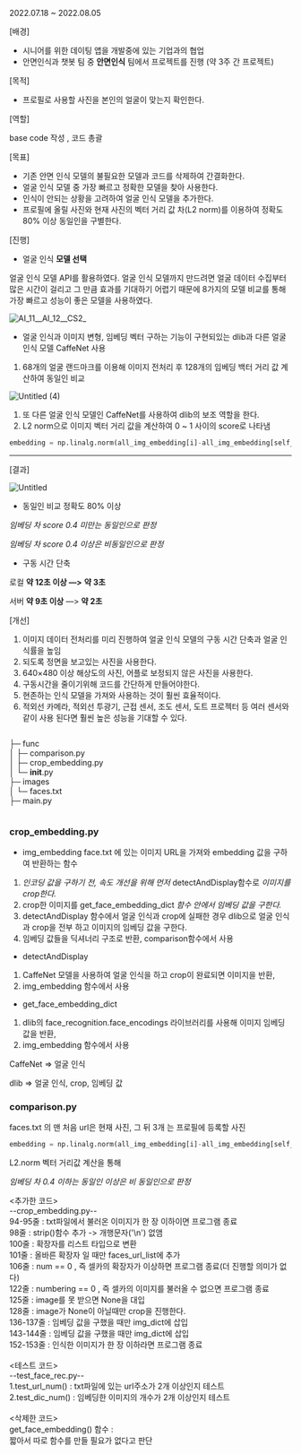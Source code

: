 2022.07.18 ~ 2022.08.05

[배경]

- 시니어를 위한 데이팅 앱을 개발중에 있는 기업과의 협업
- 안면인식과 챗봇 팀 중 **안면인식** 팀에서 프로젝트를 진행 (약 3주 간 프로젝트)

[목적]

- 프로필로 사용할 사진을 본인의 얼굴이 맞는지 확인한다.

[역할]

base code 작성 , 코드 총괄

[목표]

- 기존 안면 인식 모델의 불필요한 모델과 코드를 삭제하여 간결화한다.
- 얼굴 인식 모델 중 가장 빠르고 정확한 모델을 찾아 사용한다.
- 인식이 안되는 상황을 고려하여 얼굴 인식 모델을 추가한다.
- 프로필에 올릴 사진와 현재 사진의 벡터 거리 값 차(L2 norm)를 이용하여 정확도 80% 이상 동일인을 구별한다.

[진행]

- 얼굴 인식 **모델 선택**

얼굴 인식 모델 API를 활용하였다.
얼굴 인식 모델까지 만드려면 얼굴 데이터 수집부터 많은 시간이 걸리고 그 만큼 효과를 기대하기 어렵기 때문에 8가지의 모델 비교를 통해 가장 빠르고 성능이 좋은 모델을 사용하였다.

![AI_11__AI_12__CS2_](https://user-images.githubusercontent.com/87513112/201985381-4fb801ba-87c9-482d-9cde-c2313b2f3ebb.jpg)


- 얼굴 인식과 이미지 변형, 임베딩 벡터 구하는 기능이 구현되있는 dlib과 다른 얼굴 인식 모델 CaffeNet 사용
1. 68개의 얼굴 랜드마크를 이용해 이미지 전처리 후 128개의 임베딩 백터 거리 값 계산하여 동일인 비교

![Untitled (4)](https://user-images.githubusercontent.com/87513112/201985408-2c723813-7dea-4973-a463-fc99a7dab86f.png)

1. 또 다른 얼굴 인식 모델인 CaffeNet를 사용하여 dlib의 보조 역할을 한다.
2. L2 norm으로 이미지 벡터 거리 값을 계산하여 0 ~ 1 사이의 score로 나타냄

```python
embedding = np.linalg.norm(all_img_embedding[i]-all_img_embedding[self_img_name], ord=2) *# self_img_name --> 현재 사진*
```

****

[결과]

![Untitled](https://s3-us-west-2.amazonaws.com/secure.notion-static.com/1bebda2d-adae-436c-b497-2a104594764c/Untitled.png)

- 동일인 비교 정확도 80% 이상

*임베딩 차 score 0.4 미만는 동일인으로 판정*

*임베딩 차 score 0.4 이상은 비동일인으로 판정*

- 구동 시간 단축

로컬 **약 12초 이상 —>** **약 3초**

서버 **약 9초 이상** —> **약 2초**

[개선]

1. 이미지 데이터 전처리를 미리 진행하여 얼굴 인식 모델의 구동 시간 단축과 얼굴 인식률을 높임
2. 되도록 정면을 보고있는 사진을 사용한다.
3. 640×480 이상 해상도의 사진, 어플로 보정되지 않은 사진을 사용한다.
4. 구동시간을 줄이기위해 코드를 간단하게 만들어야한다.
5. 현존하는 인식 모델을 가져와 사용하는 것이 훨씬 효율적이다.
6. 적외선 카메라, 적외선 투광기, 근접 센서, 조도 센서, 도트 프로젝터 등 여러 센서와 같이 사용 된다면 훨씬 높은 성능을 기대할 수 있다.








```python
```
├─ func   
│    ├─ comparison.py   
│    ├─ crop_embedding.py   
│    └─ __init__.py   
├─ images   
│    └─ faces.txt   
├─ main.py   
   
```
```

### crop_embedding.py

- img_embedding
face.txt 에 있는 이미지 URL을 가져와 embedding 값을 구하여 반환하는 함수

1. *인코딩 값을 구하기 전, 속도 개선을 위해 먼저* detectAndDisplay함수로 *이미지를 crop한다.*
2. crop한 이미지를 get_face_embedding_dict *함수 안에서 임베딩 값을 구한다.*
3. detectAndDisplay 함수에서 얼굴 인식과 crop에 실패한 경우 
dlib으로 얼굴 인식과 crop을 전부 하고 이미지의 임베딩 값을 구한다.
4. 임베딩 값들을 딕셔너리 구조로 반환, comparison함수에서 사용

- detectAndDisplay
1. CaffeNet 모델을 사용하여 얼굴 인식을 하고 crop이 완료되면 이미지을 반환,
2.  img_embedding 함수에서 사용

- get_face_embedding_dict
1. dlib의 face_recognition.face_encodings 라이브러리를 사용해 이미지 임베딩 값을 반환,
2. img_embedding 함수에서 사용

CaffeNet ⇒ 얼굴 인식

dlib ⇒ 얼굴 인식, crop, 임베딩 값

### comparison.py

faces.txt 의 맨 처음 url은 현재 사진, 그 뒤 3개 는 프로필에 등록할 사진

```python
embedding = np.linalg.norm(all_img_embedding[i]-all_img_embedding[self_img_name], ord=2) *# self_img_name --> 현재 사진*
```

L2.norm 벡터 거리값 계산을 통해 

*임베딩 차 0.4 이하는 동일인 이상은 비 동일인으로 판정*







<추가한 코드></br>
--crop_embedding.py--</br>
94-95줄 : txt파일에서 불러온 이미지가 한 장 이하이면 프로그램 종료</br>
98줄 : strip()함수 추가 -> 개행문자('\n') 없앰</br>
100줄 : 확장자를 리스트 타입으로 변환</br>
101줄 : 올바른 확장자 일 때만 faces_url_list에 추가 </br>
106줄 : num == 0 , 즉 셀카의 확장자가 이상하면 프로그램 종료(더 진행할 의미가 없다)</br>
122줄 : numbering == 0 , 즉 셀카의 이미지를 불러올 수 없으면 프로그램 종료</br>
125줄 : image를 못 받으면 None을 대입</br>
128줄 : image가 None이 아닐때만 crop을 진행한다.</br>
136-137줄 : 임베딩 값을 구했을 때만 img_dict에 삽입</br>
143-144줄 : 임베딩 값을 구했을 때만 img_dict에 삽입</br>
152-153줄 : 인식한 이미지가 한 장 이하라면 프로그램 종료</br>
</br>
<테스트 코드></br>
--test_face_rec.py--</br>
1.test_url_num() : txt파일에 있는 url주소가 2개 이상인지 테스트</br>
2.test_dic_num() : 임베딩한 이미지의 개수가 2개 이상인지 테스트</br>
</br>
<삭제한 코드></br>
get_face_embedding() 함수 : </br>
짧아서 따로 함수를 만들 필요가 없다고 판단</br>
